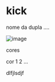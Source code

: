 # kick

nome da dupla ....

![image](https://user-images.githubusercontent.com/127903807/231293751-aeca290a-a43b-432d-b9bf-90db2e2c3389.png)


cores

cor 1 
2
...

dlfjlsdjf
